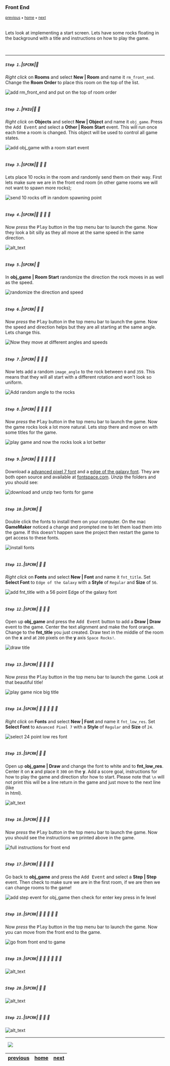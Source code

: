 <img src="https://via.placeholder.com/1000x4/45D7CA/45D7CA" alt="drawing" height="4px"/>

### Front End

<sub>[previous](../next-size/README.md#user-content-spawn-next-size-rock) • [home](../README.md#user-content-gms2-ue4-space-rocks) • [next](../)</sub>

<img src="https://via.placeholder.com/1000x4/45D7CA/45D7CA" alt="drawing" height="4px"/>

Lets look at implementing a start screen. Lets have some rocks floating in the background with a title and instructions on how to play the game.

<br>

---


##### `Step 1.`\|`SPCRK`|:small_blue_diamond:

*Right click* on **Rooms** and select **New | Room** and name it `rm_front_end`. Change the **Room Order** to place this room on the top of the list.

![add rm_front_end and put on the top of room order](images/rmFE.png)

<img src="https://via.placeholder.com/500x2/45D7CA/45D7CA" alt="drawing" height="2px" alt = ""/>

##### `Step 2.`\|`FHIU`|:small_blue_diamond: :small_blue_diamond: 

*Right click* on **Objects** and select **New | Object** and name it `obj_game`. Press the <kbd>Add Event</kbd> and select a **Other | Room Start** event. This will run once each time a room is changed.  This object will be used to control all game states.

![add obj_game with a room start event](images/objGameRoomStart.png)

<img src="https://via.placeholder.com/500x2/45D7CA/45D7CA" alt="drawing" height="2px" alt = ""/>

##### `Step 3.`\|`SPCRK`|:small_blue_diamond: :small_blue_diamond: :small_blue_diamond:

Lets place 10 rocks in the room and randomly send them on their way. First lets make sure we are in the front end room (in other game rooms we will not want to spawn more rocks);

![send 10 rocks off in random spawning point](images/rocksFlying.png)

<img src="https://via.placeholder.com/500x2/45D7CA/45D7CA" alt="drawing" height="2px" alt = ""/>

##### `Step 4.`\|`SPCRK`|:small_blue_diamond: :small_blue_diamond: :small_blue_diamond: :small_blue_diamond:

Now *press* the <kbd>Play</kbd> button in the top menu bar to launch the game. Now they look a bit silly as they all move at the same speed in the same direction.

![alt_text](images/FrontEndRocksTake1.gif)

<img src="https://via.placeholder.com/500x2/45D7CA/45D7CA" alt="drawing" height="2px" alt = ""/>

##### `Step 5.`\|`SPCRK`| :small_orange_diamond:

In **obj_game | Room Start** randomize the direction the rock moves in as well as the speed.

![randomize the direction and speed](images/randomDirSpd.png)

<img src="https://via.placeholder.com/500x2/45D7CA/45D7CA" alt="drawing" height="2px" alt = ""/>

##### `Step 6.`\|`SPCRK`| :small_orange_diamond: :small_blue_diamond:

Now *press* the <kbd>Play</kbd> button in the top menu bar to launch the game. Now the speed and direction helps but they are all starting at the same angle. Lets change this.

![Now they move at different angles and speeds](images/FrontEndRocksTake2.gif)

<img src="https://via.placeholder.com/500x2/45D7CA/45D7CA" alt="drawing" height="2px" alt = ""/>

##### `Step 7.`\|`SPCRK`| :small_orange_diamond: :small_blue_diamond: :small_blue_diamond:

Now lets add a random `image_angle` to the rock between `0` and `359`.  This means that they will all start with a different rotation and won't look so uniform.

![Add random angle to the rocks](images/addRandomAngle.png)

<img src="https://via.placeholder.com/500x2/45D7CA/45D7CA" alt="drawing" height="2px" alt = ""/>

##### `Step 8.`\|`SPCRK`| :small_orange_diamond: :small_blue_diamond: :small_blue_diamond: :small_blue_diamond:

Now *press* the <kbd>Play</kbd> button in the top menu bar to launch the game. Now the game rocks look a lot more natural.  Lets stop there and move on with some titles for the game.

![play game and now the rocks look a lot better](images/FrontEndRocksTake3.gif)

<img src="https://via.placeholder.com/500x2/45D7CA/45D7CA" alt="drawing" height="2px" alt = ""/>

##### `Step 9.`\|`SPCRK`| :small_orange_diamond: :small_blue_diamond: :small_blue_diamond: :small_blue_diamond: :small_blue_diamond:

Download a [advanced pixel 7 font](../Assets/advanced-pixel-7-font.zip) and a [edge of the galaxy font](../Assets/edge-of-the-galaxy-font.zip). They are both open source and available at [fontspace.com](https://www.fontspace.com).  *Unzip* the folders and you should see:

![download and unzip two fonts for game](images/TwoFonts.png)

<img src="https://via.placeholder.com/500x2/45D7CA/45D7CA" alt="drawing" height="2px" alt = ""/>

##### `Step 10.`\|`SPCRK`| :large_blue_diamond:

Double click the fonts to install them on your computer.  On the mac **GameMaker** noticed a change and prompted me to let them load them into the game.  If this doesn't happen save the project then restart the game to get access to these fonts.

![install fonts](images/InstallFonts.png)

<img src="https://via.placeholder.com/500x2/45D7CA/45D7CA" alt="drawing" height="2px" alt = ""/>

##### `Step 11.`\|`SPCRK`| :large_blue_diamond: :small_blue_diamond: 

*Right click* on **Fonts** and select **New | Font** and name it `fnt_title`. Set **Select Font** to `Edge of the Galaxy` with a **Style** of `Regular` and **Size** of `56`.

![add fnt_title with a 56 point Edge of the galaxy font](images/titleFont.png)

<img src="https://via.placeholder.com/500x2/45D7CA/45D7CA" alt="drawing" height="2px" alt = ""/>


##### `Step 12.`\|`SPCRK`| :large_blue_diamond: :small_blue_diamond: :small_blue_diamond: 

Open up **obj_game** and press the <kbd>Add Event</kbd> button to add a **Draw | Draw** event to the game. Center the text alignment and make the font orange.  Change to the **fnt_title** you just created.  Draw text in the middle of the room on the **x** and at `200` pixels on the **y** axis `Space Rocks!`. 

![draw title](images/drawGameObj.png)

<img src="https://via.placeholder.com/500x2/45D7CA/45D7CA" alt="drawing" height="2px" alt = ""/>

##### `Step 13.`\|`SPCRK`| :large_blue_diamond: :small_blue_diamond: :small_blue_diamond:  :small_blue_diamond: 

Now *press* the <kbd>Play</kbd> button in the top menu bar to launch the game. Look at that beautiful title!

![play game nice big title](images/NiceBigTitle.png)

<img src="https://via.placeholder.com/500x2/45D7CA/45D7CA" alt="drawing" height="2px" alt = ""/>

##### `Step 14.`\|`SPCRK`| :large_blue_diamond: :small_blue_diamond: :small_blue_diamond: :small_blue_diamond:  :small_blue_diamond: 

*Right click* on **Fonts** and select **New | Font** and name it `fnt_low_res`. Set **Select Font** to `Advanced Pixel 7` with a **Style** of `Regular` and **Size** of `24`.

![select 24 point low res font](images/fnt_low_res.png)

<img src="https://via.placeholder.com/500x2/45D7CA/45D7CA" alt="drawing" height="2px" alt = ""/>

##### `Step 15.`\|`SPCRK`| :large_blue_diamond: :small_orange_diamond: 

Open up **obj_game | Draw** and change the font to white and to **fnt_low_res**.  Center it on **x** and place it `300` on the **y**.  Add a score goal, instructions for how to play the game and direction sfor how to start.  Please note that `\n` will not print this will be a line return in the game and just move to the next line (like <br> in html).

![alt_text](images/draw_game_instructions.png)

<img src="https://via.placeholder.com/500x2/45D7CA/45D7CA" alt="drawing" height="2px" alt = ""/>

##### `Step 16.`\|`SPCRK`| :large_blue_diamond: :small_orange_diamond:   :small_blue_diamond: 

Now *press* the <kbd>Play</kbd> button in the top menu bar to launch the game. Now you should see the instructions we printed above in the game.

![full instructions for front end](images/spaceRocksTitleInGame.png)

<img src="https://via.placeholder.com/500x2/45D7CA/45D7CA" alt="drawing" height="2px" alt = ""/>

##### `Step 17.`\|`SPCRK`| :large_blue_diamond: :small_orange_diamond: :small_blue_diamond: :small_blue_diamond:

Go back to **obj_game** and press the <kbd>Add Event</kbd> and select a **Step | Step** event. Then check to make sure we are in the first room, if we are then we can change rooms to the game!

![add step event for obj_game then check for enter key press in fe level](images/stepFEGame.png)

<img src="https://via.placeholder.com/500x2/45D7CA/45D7CA" alt="drawing" height="2px" alt = ""/>

##### `Step 18.`\|`SPCRK`| :large_blue_diamond: :small_orange_diamond: :small_blue_diamond: :small_blue_diamond: :small_blue_diamond:

Now *press* the <kbd>Play</kbd> button in the top menu bar to launch the game. Now you can move from the front end to the game.

![go from front end to game](images/FEtoGame.gif)

<img src="https://via.placeholder.com/500x2/45D7CA/45D7CA" alt="drawing" height="2px" alt = ""/>

##### `Step 19.`\|`SPCRK`| :large_blue_diamond: :small_orange_diamond: :small_blue_diamond: :small_blue_diamond: :small_blue_diamond: :small_blue_diamond:

![alt_text](images/.png)

<img src="https://via.placeholder.com/500x2/45D7CA/45D7CA" alt="drawing" height="2px" alt = ""/>

##### `Step 20.`\|`SPCRK`| :large_blue_diamond: :large_blue_diamond:

![alt_text](images/.png)

<img src="https://via.placeholder.com/500x2/45D7CA/45D7CA" alt="drawing" height="2px" alt = ""/>

##### `Step 21.`\|`SPCRK`| :large_blue_diamond: :large_blue_diamond: :small_blue_diamond:

![alt_text](images/.png)

___


<img src="https://via.placeholder.com/1000x4/dba81a/dba81a" alt="drawing" height="4px" alt = ""/>

<img src="https://via.placeholder.com/1000x100/45D7CA/000000/?text=Next Up - ADD NEXT PAGE">

<img src="https://via.placeholder.com/1000x4/dba81a/dba81a" alt="drawing" height="4px" alt = ""/>

| [previous](../next-size/README.md#user-content-spawn-next-size-rock)| [home](../README.md#user-content-gms2-ue4-space-rocks) | [next](../)|
|---|---|---|
